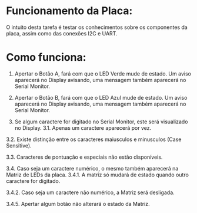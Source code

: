 # Funcionamento da Placa:
O intuito desta tarefa é testar os conhecimentos sobre os componentes da placa, assim como das conexões I2C e UART.
# Como funciona:
1. Apertar o Botão A, fará com que o LED Verde mude de estado. Um aviso aparecerá no Display avisando, uma mensagem também aparecerá no Serial Monitor.

2. Apertar o Botão B, fará com que o LED Azul mude de estado. Um aviso aparecerá no Display avisando, uma mensagem também aparecerá no Serial Monitor.

3. Se algum caractere for digitado no Serial Monitor, este será visualizado no Display.
3.1. Apenas um caractere aparecerá por vez.

3.2. Existe distinção entre os caracteres maiusculos e minusculos (Case Sensitive).

3.3. Caracteres de pontuação e especiais não estão disponíveis.

3.4. Caso seja um caractere numérico, o mesmo também aparecerá na Matriz de LEDs da placa.
3.4.1. A matriz só mudará de estado quando outro caractere for digitado.

3.4.2. Caso seja um caractere não numérico, a Matriz será desligada.

3.4.5. Apertar algum botão não alterará o estado da Matriz.